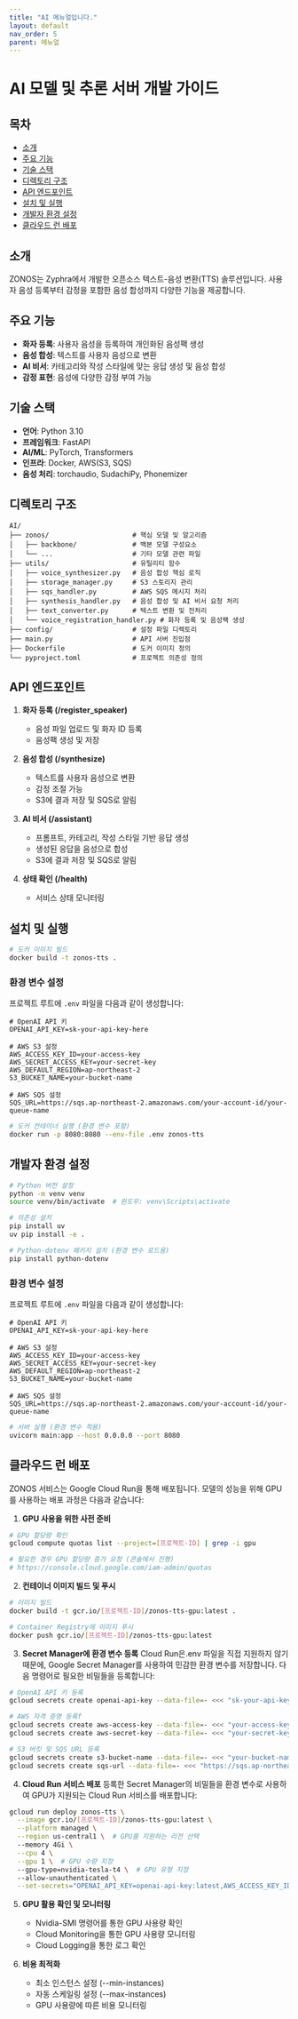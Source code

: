 ```yaml
---
title: "AI 메뉴얼입니다."
layout: default
nav_order: 5
parent: 메뉴얼
---
```

# AI 모델 및 추론 서버 개발 가이드

## 목차
- [소개](#소개)
- [주요 기능](#주요-기능)
- [기술 스택](#기술-스택)
- [디렉토리 구조](#디렉토리-구조)
- [API 엔드포인트](#api-엔드포인트)
- [설치 및 실행](#설치-및-실행)
- [개발자 환경 설정](#개발자-환경-설정)
- [클라우드 런 배포](#클라우드-런-배포)

## 소개
ZONOS는 Zyphra에서 개발한 오픈소스 텍스트-음성 변환(TTS) 솔루션입니다. 사용자 음성 등록부터 감정을 포함한 음성 합성까지 다양한 기능을 제공합니다.

## 주요 기능
- **화자 등록**: 사용자 음성을 등록하여 개인화된 음성팩 생성
- **음성 합성**: 텍스트를 사용자 음성으로 변환
- **AI 비서**: 카테고리와 작성 스타일에 맞는 응답 생성 및 음성 합성
- **감정 표현**: 음성에 다양한 감정 부여 가능

## 기술 스택
- **언어**: Python 3.10
- **프레임워크**: FastAPI
- **AI/ML**: PyTorch, Transformers
- **인프라**: Docker, AWS(S3, SQS)
- **음성 처리**: torchaudio, SudachiPy, Phonemizer

## 디렉토리 구조
```
AI/
├── zonos/                     # 핵심 모델 및 알고리즘 
│   ├── backbone/              # 백본 모델 구성요소
│   └── ...                    # 기타 모델 관련 파일
├── utils/                     # 유틸리티 함수
│   ├── voice_synthesizer.py   # 음성 합성 핵심 로직
│   ├── storage_manager.py     # S3 스토리지 관리 
│   ├── sqs_handler.py         # AWS SQS 메시지 처리
│   ├── synthesis_handler.py   # 음성 합성 및 AI 비서 요청 처리
│   ├── text_converter.py      # 텍스트 변환 및 전처리
│   └── voice_registration_handler.py # 화자 등록 및 음성팩 생성
├── config/                    # 설정 파일 디렉토리
├── main.py                    # API 서버 진입점
├── Dockerfile                 # 도커 이미지 정의
└── pyproject.toml             # 프로젝트 의존성 정의
```

## API 엔드포인트
1. **화자 등록 (/register_speaker)**
   - 음성 파일 업로드 및 화자 ID 등록
   - 음성팩 생성 및 저장

2. **음성 합성 (/synthesize)**
   - 텍스트를 사용자 음성으로 변환
   - 감정 조절 가능
   - S3에 결과 저장 및 SQS로 알림

3. **AI 비서 (/assistant)**
   - 프롬프트, 카테고리, 작성 스타일 기반 응답 생성
   - 생성된 응답을 음성으로 합성
   - S3에 결과 저장 및 SQS로 알림

4. **상태 확인 (/health)**
   - 서비스 상태 모니터링

## 설치 및 실행
```bash
# 도커 이미지 빌드
docker build -t zonos-tts .
```

### 환경 변수 설정
프로젝트 루트에 `.env` 파일을 다음과 같이 생성합니다:

```
# OpenAI API 키
OPENAI_API_KEY=sk-your-api-key-here

# AWS S3 설정
AWS_ACCESS_KEY_ID=your-access-key
AWS_SECRET_ACCESS_KEY=your-secret-key
AWS_DEFAULT_REGION=ap-northeast-2
S3_BUCKET_NAME=your-bucket-name

# AWS SQS 설정
SQS_URL=https://sqs.ap-northeast-2.amazonaws.com/your-account-id/your-queue-name
```

```bash
# 도커 컨테이너 실행 (환경 변수 포함)
docker run -p 8080:8080 --env-file .env zonos-tts
```

## 개발자 환경 설정
```bash
# Python 버전 설정
python -m venv venv
source venv/bin/activate  # 윈도우: venv\Scripts\activate

# 의존성 설치
pip install uv
uv pip install -e .

# Python-dotenv 패키지 설치 (환경 변수 로드용)
pip install python-dotenv
```

### 환경 변수 설정
프로젝트 루트에 `.env` 파일을 다음과 같이 생성합니다:

```
# OpenAI API 키
OPENAI_API_KEY=sk-your-api-key-here

# AWS S3 설정
AWS_ACCESS_KEY_ID=your-access-key
AWS_SECRET_ACCESS_KEY=your-secret-key
AWS_DEFAULT_REGION=ap-northeast-2
S3_BUCKET_NAME=your-bucket-name

# AWS SQS 설정
SQS_URL=https://sqs.ap-northeast-2.amazonaws.com/your-account-id/your-queue-name
```

```bash
# 서버 실행 (환경 변수 적용)
uvicorn main:app --host 0.0.0.0 --port 8080
```

## 클라우드 런 배포
ZONOS 서비스는 Google Cloud Run을 통해 배포됩니다. 모델의 성능을 위해 GPU를 사용하는 배포 과정은 다음과 같습니다:

1. **GPU 사용을 위한 사전 준비**
```bash
# GPU 할당량 확인
gcloud compute quotas list --project=[프로젝트-ID] | grep -i gpu

# 필요한 경우 GPU 할당량 증가 요청 (콘솔에서 진행)
# https://console.cloud.google.com/iam-admin/quotas
```

2. **컨테이너 이미지 빌드 및 푸시**
```bash
# 이미지 빌드
docker build -t gcr.io/[프로젝트-ID]/zonos-tts-gpu:latest .

# Container Registry에 이미지 푸시
docker push gcr.io/[프로젝트-ID]/zonos-tts-gpu:latest
```

3. **Secret Manager에 환경 변수 등록**
Cloud Run은.env 파일을 직접 지원하지 않기 때문에, Google Secret Manager를 사용하여 민감한 환경 변수를 저장합니다. 다음 명령어로 필요한 비밀들을 등록합니다:

```bash
# OpenAI API 키 등록
gcloud secrets create openai-api-key --data-file=- <<< "sk-your-api-key-here"

# AWS 자격 증명 등록f
gcloud secrets create aws-access-key --data-file=- <<< "your-access-key"
gcloud secrets create aws-secret-key --data-file=- <<< "your-secret-key"

# S3 버킷 및 SQS URL 등록
gcloud secrets create s3-bucket-name --data-file=- <<< "your-bucket-name"
gcloud secrets create sqs-url --data-file=- <<< "https://sqs.ap-northeast-2.amazonaws.com/your-account-id/your-queue-name"
```

4. **Cloud Run 서비스 배포**
등록한 Secret Manager의 비밀들을 환경 변수로 사용하여 GPU가 지원되는 Cloud Run 서비스를 배포합니다:

```bash
gcloud run deploy zonos-tts \
  --image gcr.io/[프로젝트-ID]/zonos-tts-gpu:latest \
  --platform managed \
  --region us-central1 \  # GPU를 지원하는 리전 선택
  --memory 4Gi \
  --cpu 4 \
  --gpu 1 \  # GPU 수량 지정
  --gpu-type=nvidia-tesla-t4 \  # GPU 유형 지정
  --allow-unauthenticated \
  --set-secrets="OPENAI_API_KEY=openai-api-key:latest,AWS_ACCESS_KEY_ID=aws-access-key:latest,AWS_SECRET_ACCESS_KEY=aws-secret-key:latest,S3_BUCKET_NAME=s3-bucket-name:latest,SQS_URL=sqs-url:latest"
```

5. **GPU 활용 확인 및 모니터링**
   - Nvidia-SMI 명령어를 통한 GPU 사용량 확인
   - Cloud Monitoring을 통한 GPU 사용량 모니터링
   - Cloud Logging을 통한 로그 확인

6. **비용 최적화**
   - 최소 인스턴스 설정 (--min-instances)
   - 자동 스케일링 설정 (--max-instances)
   - GPU 사용량에 따른 비용 모니터링